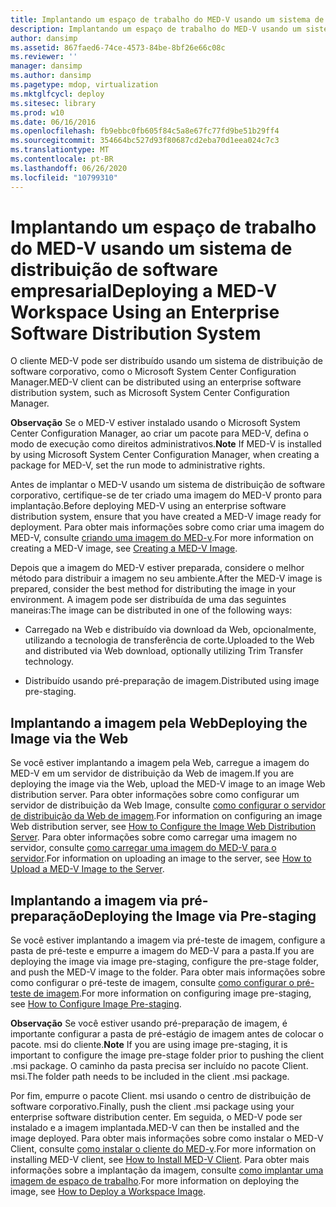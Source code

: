 ```yaml
---
title: Implantando um espaço de trabalho do MED-V usando um sistema de distribuição de software empresarial
description: Implantando um espaço de trabalho do MED-V usando um sistema de distribuição de software empresarial
author: dansimp
ms.assetid: 867faed6-74ce-4573-84be-8bf26e66c08c
ms.reviewer: ''
manager: dansimp
ms.author: dansimp
ms.pagetype: mdop, virtualization
ms.mktglfcycl: deploy
ms.sitesec: library
ms.prod: w10
ms.date: 06/16/2016
ms.openlocfilehash: fb9ebbc0fb605f84c5a8e67fc77fd9be51b29ff4
ms.sourcegitcommit: 354664bc527d93f80687cd2eba70d1eea024c7c3
ms.translationtype: MT
ms.contentlocale: pt-BR
ms.lasthandoff: 06/26/2020
ms.locfileid: "10799310"
---
```

# <span data-ttu-id="28819-103">Implantando um espaço de trabalho do MED-V usando um sistema de distribuição de software empresarial</span><span class="sxs-lookup"><span data-stu-id="28819-103">Deploying a MED-V Workspace Using an Enterprise Software Distribution System</span></span>


<span data-ttu-id="28819-104">O cliente MED-V pode ser distribuído usando um sistema de distribuição de software corporativo, como o Microsoft System Center Configuration Manager.</span><span class="sxs-lookup"><span data-stu-id="28819-104">MED-V client can be distributed using an enterprise software distribution system, such as Microsoft System Center Configuration Manager.</span></span>

<span data-ttu-id="28819-105">**Observação**  Se o MED-V estiver instalado usando o Microsoft System Center Configuration Manager, ao criar um pacote para MED-V, defina o modo de execução como direitos administrativos.</span><span class="sxs-lookup"><span data-stu-id="28819-105">**Note** If MED-V is installed by using Microsoft System Center Configuration Manager, when creating a package for MED-V, set the run mode to administrative rights.</span></span>

 

<span data-ttu-id="28819-106">Antes de implantar o MED-V usando um sistema de distribuição de software corporativo, certifique-se de ter criado uma imagem do MED-V pronto para implantação.</span><span class="sxs-lookup"><span data-stu-id="28819-106">Before deploying MED-V using an enterprise software distribution system, ensure that you have created a MED-V image ready for deployment.</span></span> <span data-ttu-id="28819-107">Para obter mais informações sobre como criar uma imagem do MED-V, consulte [criando uma imagem do MED-v](creating-a-med-v-image.md).</span><span class="sxs-lookup"><span data-stu-id="28819-107">For more information on creating a MED-V image, see [Creating a MED-V Image](creating-a-med-v-image.md).</span></span>

<span data-ttu-id="28819-108">Depois que a imagem do MED-V estiver preparada, considere o melhor método para distribuir a imagem no seu ambiente.</span><span class="sxs-lookup"><span data-stu-id="28819-108">After the MED-V image is prepared, consider the best method for distributing the image in your environment.</span></span> <span data-ttu-id="28819-109">A imagem pode ser distribuída de uma das seguintes maneiras:</span><span class="sxs-lookup"><span data-stu-id="28819-109">The image can be distributed in one of the following ways:</span></span>

-   <span data-ttu-id="28819-110">Carregado na Web e distribuído via download da Web, opcionalmente, utilizando a tecnologia de transferência de corte.</span><span class="sxs-lookup"><span data-stu-id="28819-110">Uploaded to the Web and distributed via Web download, optionally utilizing Trim Transfer technology.</span></span>

-   <span data-ttu-id="28819-111">Distribuído usando pré-preparação de imagem.</span><span class="sxs-lookup"><span data-stu-id="28819-111">Distributed using image pre-staging.</span></span>

## <span data-ttu-id="28819-112">Implantando a imagem pela Web</span><span class="sxs-lookup"><span data-stu-id="28819-112">Deploying the Image via the Web</span></span>


<span data-ttu-id="28819-113">Se você estiver implantando a imagem pela Web, carregue a imagem do MED-V em um servidor de distribuição da Web de imagem.</span><span class="sxs-lookup"><span data-stu-id="28819-113">If you are deploying the image via the Web, upload the MED-V image to an image Web distribution server.</span></span> <span data-ttu-id="28819-114">Para obter informações sobre como configurar um servidor de distribuição da Web Image, consulte [como configurar o servidor de distribuição da Web de imagem](how-to-configure-the-image-web-distribution-server.md).</span><span class="sxs-lookup"><span data-stu-id="28819-114">For information on configuring an image Web distribution server, see [How to Configure the Image Web Distribution Server](how-to-configure-the-image-web-distribution-server.md).</span></span> <span data-ttu-id="28819-115">Para obter informações sobre como carregar uma imagem no servidor, consulte [como carregar uma imagem do MED-V para o servidor](how-to-upload-a-med-v-image-to-the-server.md).</span><span class="sxs-lookup"><span data-stu-id="28819-115">For information on uploading an image to the server, see [How to Upload a MED-V Image to the Server](how-to-upload-a-med-v-image-to-the-server.md).</span></span>

## <span data-ttu-id="28819-116">Implantando a imagem via pré-preparação</span><span class="sxs-lookup"><span data-stu-id="28819-116">Deploying the Image via Pre-staging</span></span>


<span data-ttu-id="28819-117">Se você estiver implantando a imagem via pré-teste de imagem, configure a pasta de pré-teste e empurre a imagem do MED-V para a pasta.</span><span class="sxs-lookup"><span data-stu-id="28819-117">If you are deploying the image via image pre-staging, configure the pre-stage folder, and push the MED-V image to the folder.</span></span> <span data-ttu-id="28819-118">Para obter mais informações sobre como configurar o pré-teste de imagem, consulte [como configurar o pré-teste de imagem](how-to-configure-image-pre-staging.md).</span><span class="sxs-lookup"><span data-stu-id="28819-118">For more information on configuring image pre-staging, see [How to Configure Image Pre-staging](how-to-configure-image-pre-staging.md).</span></span>

<span data-ttu-id="28819-119">**Observação**  Se você estiver usando pré-preparação de imagem, é importante configurar a pasta de pré-estágio de imagem antes de colocar o pacote. msi do cliente.</span><span class="sxs-lookup"><span data-stu-id="28819-119">**Note** If you are using image pre-staging, it is important to configure the image pre-stage folder prior to pushing the client .msi package.</span></span> <span data-ttu-id="28819-120">O caminho da pasta precisa ser incluído no pacote Client. msi.</span><span class="sxs-lookup"><span data-stu-id="28819-120">The folder path needs to be included in the client .msi package.</span></span>

 

<span data-ttu-id="28819-121">Por fim, empurre o pacote Client. msi usando o centro de distribuição de software corporativo.</span><span class="sxs-lookup"><span data-stu-id="28819-121">Finally, push the client .msi package using your enterprise software distribution center.</span></span> <span data-ttu-id="28819-122">Em seguida, o MED-V pode ser instalado e a imagem implantada.</span><span class="sxs-lookup"><span data-stu-id="28819-122">MED-V can then be installed and the image deployed.</span></span> <span data-ttu-id="28819-123">Para obter mais informações sobre como instalar o MED-V Client, consulte [como instalar o cliente do MED-v](how-to-install-med-v-clientesds.md).</span><span class="sxs-lookup"><span data-stu-id="28819-123">For more information on installing MED-V client, see [How to Install MED-V Client](how-to-install-med-v-clientesds.md).</span></span> <span data-ttu-id="28819-124">Para obter mais informações sobre a implantação da imagem, consulte [como implantar uma imagem de espaço de trabalho](how-to-deploy-a-workspace-imageesds.md).</span><span class="sxs-lookup"><span data-stu-id="28819-124">For more information on deploying the image, see [How to Deploy a Workspace Image](how-to-deploy-a-workspace-imageesds.md).</span></span>

 

 





